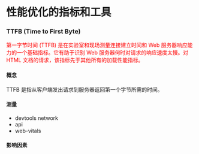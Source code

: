 # 性能优化的指标和工具

### TTFB (Time to First Byte)
<font color="red">

第一字节时间 (TTFB) 是在实验室和现场测量连接建立时间和 Web 服务器响应能力的一个基础指标。它有助于识别 Web 服务器何时对请求的响应速度太慢。对 HTML 文档的请求，该指标先于其他所有的加载性能指标。
</font>

#### 概念
TTFB 是指从客户端发出请求到服务器返回第一个字节所需的时间。

#### 测量
* devtools network
* api
* web-vitals

#### 影响因素
